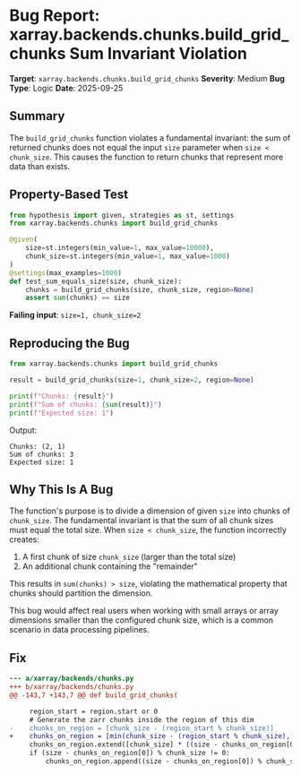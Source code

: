 # Bug Report: xarray.backends.chunks.build_grid_chunks Sum Invariant Violation

**Target**: `xarray.backends.chunks.build_grid_chunks`
**Severity**: Medium
**Bug Type**: Logic
**Date**: 2025-09-25

## Summary

The `build_grid_chunks` function violates a fundamental invariant: the sum of returned chunks does not equal the input `size` parameter when `size < chunk_size`. This causes the function to return chunks that represent more data than exists.

## Property-Based Test

```python
from hypothesis import given, strategies as st, settings
from xarray.backends.chunks import build_grid_chunks

@given(
    size=st.integers(min_value=1, max_value=10000),
    chunk_size=st.integers(min_value=1, max_value=1000)
)
@settings(max_examples=1000)
def test_sum_equals_size(size, chunk_size):
    chunks = build_grid_chunks(size, chunk_size, region=None)
    assert sum(chunks) == size
```

**Failing input**: `size=1, chunk_size=2`

## Reproducing the Bug

```python
from xarray.backends.chunks import build_grid_chunks

result = build_grid_chunks(size=1, chunk_size=2, region=None)

print(f"Chunks: {result}")
print(f"Sum of chunks: {sum(result)}")
print(f"Expected size: 1")
```

Output:
```
Chunks: (2, 1)
Sum of chunks: 3
Expected size: 1
```

## Why This Is A Bug

The function's purpose is to divide a dimension of given `size` into chunks of `chunk_size`. The fundamental invariant is that the sum of all chunk sizes must equal the total size. When `size < chunk_size`, the function incorrectly creates:
1. A first chunk of size `chunk_size` (larger than the total size)
2. An additional chunk containing the "remainder"

This results in `sum(chunks) > size`, violating the mathematical property that chunks should partition the dimension.

This bug would affect real users when working with small arrays or array dimensions smaller than the configured chunk size, which is a common scenario in data processing pipelines.

## Fix

```diff
--- a/xarray/backends/chunks.py
+++ b/xarray/backends/chunks.py
@@ -143,7 +143,7 @@ def build_grid_chunks(

     region_start = region.start or 0
     # Generate the zarr chunks inside the region of this dim
-    chunks_on_region = [chunk_size - (region_start % chunk_size)]
+    chunks_on_region = [min(chunk_size - (region_start % chunk_size), size)]
     chunks_on_region.extend([chunk_size] * ((size - chunks_on_region[0]) // chunk_size))
     if (size - chunks_on_region[0]) % chunk_size != 0:
         chunks_on_region.append((size - chunks_on_region[0]) % chunk_size)
```